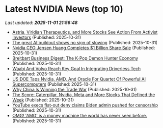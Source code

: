# Latest NVIDIA News (top 10)
_Last updated: **2025-11-01 21:56:48**_

- [Astria, Viridian Therapeutics, and More Stocks See Action From Activist Investors](https://biztoc.com/x/10f98f9fd0bb232b) (Published: 2025-10-31)
- [The great AI buildout shows no sign of slowing](https://finance.yahoo.com/news/great-ai-buildout-shows-no-215445367.html) (Published: 2025-10-31)
- [Nvidia CEO Jensen Huang Completes $1 Billion Share Sale](https://biztoc.com/x/6214ac8bc88548a2) (Published: 2025-10-31)
- [Breitbart Business Digest: The K-Pop Demon Hunter Economy](https://www.breitbart.com/politics/2025/10/31/breitbart-business-digest-the-k-pop-demon-hunter-economy/) (Published: 2025-10-31)
- [Waabi And Volvo Reach Key Goal In Integrating Driverless Tech](https://www.forbes.com/sites/richardbishop1/2025/10/31/waabi-and-volvo-reach-key-goal-in-integrating-driverless-tech/) (Published: 2025-10-31)
- [US DOE Taps Nvidia, AMD, And Oracle For Quartet Of Powerful AI Supercomputers](https://www.forbes.com/sites/marcochiappetta/2025/10/31/us-doe-taps-nvidia-amd-and-oracle-for-quartet-of-powerful-ai-supercomputers/) (Published: 2025-10-31)
- [Why China Is Winning the Trade War](http://foreignpolicy.com/2025/10/31/china-winning-trade-war-trump-xi-beijing/) (Published: 2025-10-31)
- [The Score: Caterpillar, Nvidia, Meta and More Stocks That Defined the Week](https://biztoc.com/x/8c2162e78b465932) (Published: 2025-10-31)
- [YouTube execs flat-out deny claims Biden admin pushed for censorship](https://www.androidauthority.com/youtube-censorship-pressure-3612111/) (Published: 2025-10-31)
- [OMG! 'AMG' is a money machine the world has never seen before.](https://www.businessinsider.com/amg-cloud-money-machine-amazon-microsoft-google-2025-10) (Published: 2025-10-31)
